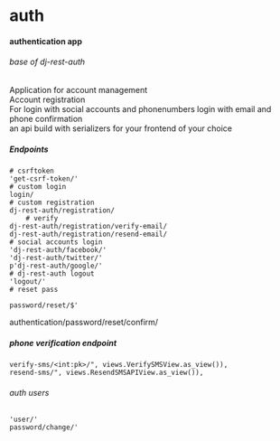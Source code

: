 # auth
#### authentication app
###### base of dj-rest-auth
Application for account management  
Account registration  
For login with social accounts and phonenumbers login with email and phone confirmation  
an api build with serializers for your frontend of your choice  

##### Endpoints

    # csrftoken
    'get-csrf-token/'
    # custom login
    login/
    # custom registration
    dj-rest-auth/registration/
        # verify
    dj-rest-auth/registration/verify-email/
    dj-rest-auth/registration/resend-email/
    # social accounts login
    'dj-rest-auth/facebook/'
    'dj-rest-auth/twitter/'
    p'dj-rest-auth/google/'
    # dj-rest-auth logout
    'logout/'
    # reset pass

    password/reset/$'
  authentication/password/reset/confirm/
#####  phone verification endpoint
    verify-sms/<int:pk>/", views.VerifySMSView.as_view()),
    resend-sms/", views.ResendSMSAPIView.as_view()),
###### auth users
    'user/'
    password/change/'